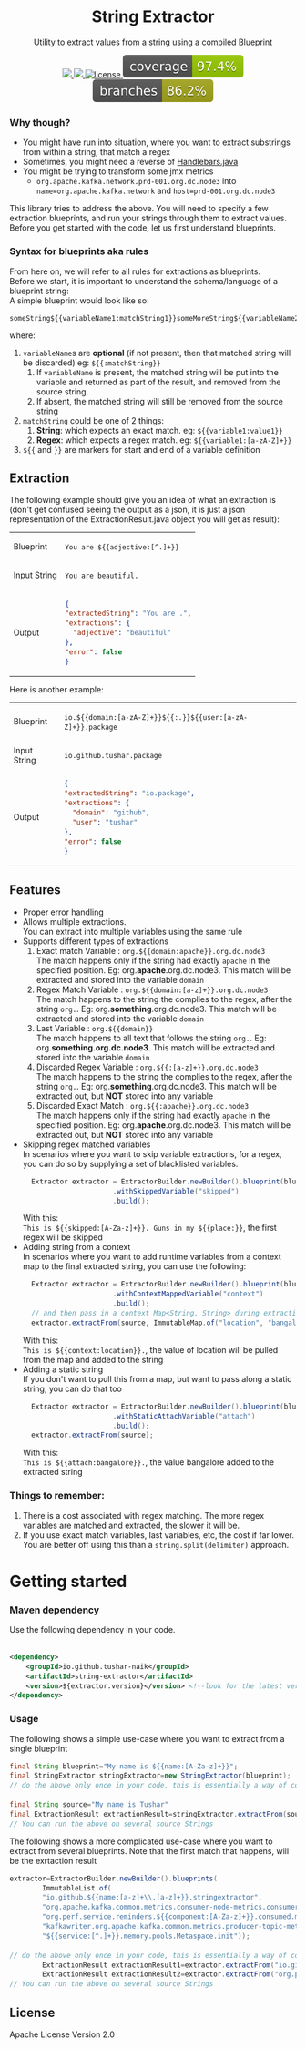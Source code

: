 <p align="center">
  <h1 align="center">String Extractor</h1>
  <p align="center">Utility to extract values from a string using a compiled Blueprint<p>
  <p align="center">
    <a href="https://github.com/Tushar-Naik/string-extractor/actions">
    	<img src="https://github.com/tushar-naik/string-extractor/actions/workflows/actions.yml/badge.svg"/>
    </a>
    <a href="https://s01.oss.sonatype.org/content/repositories/releases/io/github/tushar-naik/string-extractor/">
    	<img src="https://img.shields.io/maven-central/v/io.github.tushar-naik/string-extractor"/>
    </a>
    <a href="https://github.com/Tushar-Naik/string-extractor/blob/master/LICENSE">
    	<img src="https://img.shields.io/github/license/tushar-naik/string-extractor" alt="license" />
    </a>
    <a href=".github/badges/jacoco.svg">
    	<img src=".github/badges/jacoco.svg"/>
    </a>
    <a href=".github/badges/branches.svg">
    	<img src=".github/badges/branches.svg"/>
    </a>
  </p>
</p>

### Why though?

- You might have run into situation, where you want to extract substrings from within a string, that match a regex
- Sometimes, you might need a reverse of [Handlebars.java](https://github.com/jknack/handlebars.java)
- You might be trying to transform some jmx metrics
    - `org.apache.kafka.network.prd-001.org.dc.node3`
      into <br> `name=org.apache.kafka.network` and `host=prd-001.org.dc.node3`

This library tries to address the above.
You will need to specify a few extraction blueprints, and run your strings through them to extract values.
Before you get started with the code, let us first understand blueprints.

### Syntax for blueprints aka rules

From here on, we will refer to all rules for extractions as blueprints.<br>
Before we start, it is important to understand the schema/language of a blueprint string:<br>
A simple blueprint would look like so:<br>

```text
someString${{variableName1:matchString1}}someMoreString${{variableName2:matchString2}}
```

where:

1. `variableName`s are **optional** (if not present, then that matched string will be discarded) eg: `${{:matchString}}`
    1. If `variableName` is present, the matched string will be put into the variable and returned as part of the
       result, and removed from the source string.
    2. If absent, the matched string will still be removed from the source string
2. `matchString` could be one of 2 things:
    1. **String**: which expects an exact match. eg: `${{variable1:value1}}`
    2. **Regex**: which expects a regex match. eg: `${{variable1:[a-zA-Z]+}}`
3. `${{` and `}}` are markers for start and end of a variable definition

## Extraction

The following example should give you an idea of what an extraction is (don't get confused seeing the output as a json,
it is just a json representation of the ExtractionResult.java object you will get as result):<br>
<table>
<tr><td>Blueprint</td>
<td>

`You are ${{adjective:[^.]+}}`
</td>
</tr>
<tr><td>Input String</td><td>

`You are beautiful.`
</td></tr>
<tr><td>Output</td><td>

  ```json
{
  "extractedString": "You are .",
  "extractions": {
    "adjective": "beautiful"
  },
  "error": false
}
  ```

</table>
Here is another example: 
<table>
<tr><td>Blueprint</td>
<td>

`io.${{domain:[a-zA-Z]+}}${{:.}}${{user:[a-zA-Z]+}}.package`
</td>
</tr>
<tr><td>Input String</td><td>

`io.github.tushar.package`
</td></tr>
<tr><td>Output</td><td>

  ```json
{
  "extractedString": "io.package",
  "extractions": {
    "domain": "github",
    "user": "tushar"
  },
  "error": false
}
  ```

</table>

## Features

- Proper error handling
- Allows multiple extractions.<br>
  You can extract into multiple variables using the same rule 
- Supports different types of extractions
    1. Exact match Variable     : `org.${{domain:apache}}.org.dc.node3`<br>
       The match happens only if the string had exactly `apache` in the specified position. Eg: org.**apache**.org.dc.node3. This match will be extracted and stored into the variable `domain`
    2. Regex Match Variable     : `org.${{domain:[a-z]+}}.org.dc.node3`<br>
       The match happens to the string the complies to the regex, after the string `org.`. Eg: org.**something**.org.dc.node3. This match will be extracted and stored into the variable `domain`
    3. Last Variable            : `org.${{domain}}`<br>
       The match happens to all text that follows the string `org.`. Eg: org.**something.org.dc.node3**. This match will be extracted and stored into the variable `domain`
    4. Discarded Regex Variable : `org.${{:[a-z]+}}.org.dc.node3`<br>
       The match happens to the string the complies to the regex, after the string `org.`. Eg: org.**something**.org.dc.node3. This match will be extracted out, but **NOT** stored into any variable
    5. Discarded Exact Match    : `org.${{:apache}}.org.dc.node3` <br>
       The match happens only if the string had exactly `apache` in the specified position. Eg: org.**apache**.org.dc.node3. This match will be extracted out, but **NOT** stored into any variable
- Skipping regex matched variables<br> 
  In scenarios where you want to skip variable extractions, for a regex, you can do so by supplying a set of blacklisted variables.
  ```java
    Extractor extractor = ExtractorBuilder.newBuilder().blueprint(blueprint)
                        .withSkippedVariable("skipped")
                        .build();
  ```
  With this: <br>
  `This is ${{skipped:[A-Za-z]+}}. Guns in my ${{place:}}`, the first regex will be skipped
- Adding string from a context<br>
  In scenarios where you want to add runtime variables from a context map to the final extracted string, you can use the following:
  ```java
    Extractor extractor = ExtractorBuilder.newBuilder().blueprint(blueprint)
                        .withContextMappedVariable("context")
                        .build();
    // and then pass in a context Map<String, String> during extraction
    extractor.extractFrom(source, ImmutableMap.of("location", "bangalore"));
  ```
  With this: <br>
  `This is ${{context:location}}.`, the value of location will be pulled from the map and added to the string
- Adding a static string<br>
  If you don't want to pull this from a map, but want to pass along a static string, you can do that too
  ```java
    Extractor extractor = ExtractorBuilder.newBuilder().blueprint(blueprint)
                        .withStaticAttachVariable("attach")
                        .build();
    extractor.extractFrom(source);
  ```
  With this: <br>
  `This is ${{attach:bangalore}}.`, the value bangalore added to the extracted string

### Things to remember:

1. There is a cost associated with regex matching. The more regex variables are matched and extracted, the slower it
   will be.
2. If you use exact match variables, last variables, etc, the cost if far lower. You are better off using this than
   a `string.split(delimiter)` approach.

# Getting started

### Maven dependency

Use the following dependency in your code.

```xml

<dependency>
    <groupId>io.github.tushar-naik</groupId>
    <artifactId>string-extractor</artifactId>
    <version>${extractor.version}</version> <!--look for the latest version on top-->
</dependency>
```

### Usage

The following shows a simple use-case where you want to extract from a single blueprint

```java
final String blueprint="My name is ${{name:[A-Za-z]+}}";
final StringExtractor stringExtractor=new StringExtractor(blueprint);
// do the above only once in your code, this is essentially a way of compiling the blueprint and the regexes involved

final String source="My name is Tushar"
final ExtractionResult extractionResult=stringExtractor.extractFrom(source);
// You can run the above on several source Strings

```

The following shows a more complicated use-case where you want to extract from several blueprints. Note that the first
match that happens, will be the exrtaction result

```java
extractor=ExtractorBuilder.newBuilder().blueprints(
        ImmutableList.of(
        "io.github.${{name:[a-z]+\\.[a-z]+}}.stringextractor",
        "org.apache.kafka.common.metrics.consumer-node-metrics.consumer-1.${{node:node-[0-9]+}}.outgoing-byte-rate",
        "org.perf.service.reminders.${{component:[A-Za-z]+}}.consumed.m5_rate",
        "kafkawriter.org.apache.kafka.common.metrics.producer-topic-metrics.kafka-sink_${{host:(stg|prd)-[a-z0-9]+.org.[a-z0-9]+}}.offerengine_source.record-send-total",
        "${{service:[^.]+}}.memory.pools.Metaspace.init"));

// do the above only once in your code, this is essentially a way of compiling the blueprints and the regexes involved
        ExtractionResult extractionResult1=extractor.extractFrom("io.github.tushar.naik.stringextractor");
        ExtractionResult extractionResult2=extractor.extractFrom("org.perf.service.reminders.rabbitmq.consumed.m5_rate");
// You can run the above on several source Strings

```

## License

Apache License Version 2.0
